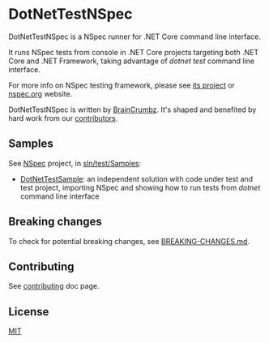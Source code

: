 # DotNetTestNSpec

DotNetTestNSpec is a NSpec runner for .NET Core command line interface.

It runs NSpec tests from console in .NET Core projects targeting both .NET Core and .NET Framework, taking advantage of *dotnet test* command line interface.

For more info on NSpec testing framework, please see [its project](https://github.com/nspec/NSpec) or [nspec.org](http://nspec.org/) website.

DotNetTestNSpec is written by [BrainCrumbz](http://www.braincrumbz.com). It's shaped and benefited by hard work from our [contributors](https://github.com/nspec/NSpec/contributors).

## Samples

See [NSpec](https://github.com/nspec/NSpec) project, in [sln/test/Samples](https://github.com/nspec/NSpec/tree/master/sln/test/Samples):

- [DotNetTestSample](./sln/test/Samples/DotNetTestSample):
an independent solution with code under test and test project, importing NSpec and showing how to run tests from *dotnet* command line interface

## Breaking changes

To check for potential breaking changes, see [BREAKING-CHANGES.md](./BREAKING-CHANGES.md).

## Contributing

See [contributing](CONTRIBUTING.md) doc page.

## License

[MIT](./license.txt)
